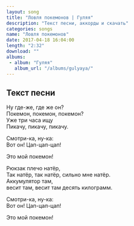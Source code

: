 ```yaml
---
layout: song
title: "Ловля покемонов | Гуляя"
description: "Текст песни, аккорды и скачать"
categories: songs
name: "Ловля покемонов"
date: 2017-04-18 16:04:00
length: "2:32"
download: ""
albums:
 - album: "Гуляя"
   album_url: "/albums/gulyaya/"
---
```



## Текст песни  
Ну где-же, где же он?  
Покемон, покемон, покемон?  
Уже три часа ищу  
Пикачу, пикачу, пикачу.  

Смотри-ка, ну-ка:  
Вот он! Цап-цап-цап!  

Это мой покемон!  

Рюкзак плечо натёр,  
Так натёр, так натёр, сильно мне натёр.  
Аккумулятор там,  
весит там, весит там десять килограмм.  

Смотри-ка, ну-ка:  
Вот он! Цап-цап-цап!  

Это мой покемон!  